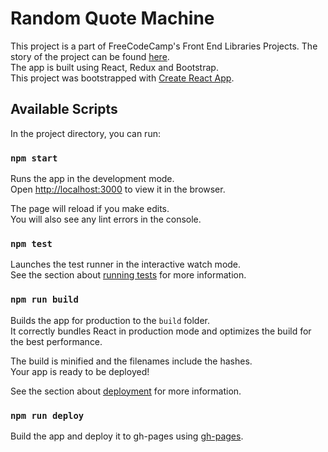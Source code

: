 # Random Quote Machine
This project is a part of FreeCodeCamp's Front End Libraries Projects. The story of the project can be found [here](https://www.freecodecamp.org/learn/front-end-libraries/front-end-libraries-projects/build-a-random-quote-machine).
<br>
The app is built using React, Redux and Bootstrap.
<br>
This project was bootstrapped with [Create React App](https://github.com/facebook/create-react-app).

## Available Scripts

In the project directory, you can run:

### `npm start`

Runs the app in the development mode.\
Open [http://localhost:3000](http://localhost:3000) to view it in the browser.

The page will reload if you make edits.\
You will also see any lint errors in the console.

### `npm test`

Launches the test runner in the interactive watch mode.\
See the section about [running tests](https://facebook.github.io/create-react-app/docs/running-tests) for more information.

### `npm run build`

Builds the app for production to the `build` folder.\
It correctly bundles React in production mode and optimizes the build for the best performance.

The build is minified and the filenames include the hashes.\
Your app is ready to be deployed!

See the section about [deployment](https://facebook.github.io/create-react-app/docs/deployment) for more information.

### `npm run deploy`
Build the app and deploy it to gh-pages using [gh-pages](https://www.npmjs.com/package/gh-pages).